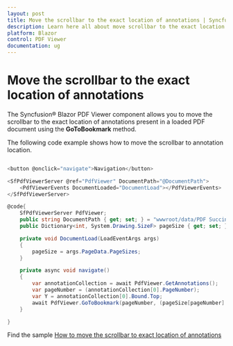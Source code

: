 ```yaml
---
layout: post
title: Move the scrollbar to the exact location of annotations | Syncfusion
description: Learn here all about move scrollbar to the exact location of annotations in Syncfusion Blazor PDF Viewer component and more.
platform: Blazor
control: PDF Viewer
documentation: ug
---
```


# Move the scrollbar to the exact location of annotations

The Syncfusion&reg; Blazor PDF Viewer component allows you to move the scrollbar to the exact location of annotations present in a loaded PDF document using the **GoToBookmark** method.

The following code example shows how to move the scrollbar to annotation location.

```csharp

<button @onclick="navigate">Navigation</button>

<SfPdfViewerServer @ref="PdfViewer" DocumentPath="@DocumentPath">
    <PdfViewerEvents DocumentLoaded="DocumentLoad"></PdfViewerEvents>
</SfPdfViewerServer>

@code{
    SfPdfViewerServer PdfViewer;
    public string DocumentPath { get; set; } = "wwwroot/data/PDF Succinctly.pdf";
    public Dictionary<int, System.Drawing.SizeF> pageSize { get; set; }

    private void DocumentLoad(LoadEventArgs args)
    {
        pageSize = args.PageData.PageSizes;
    }

    private async void navigate()
    {
        var annotationCollection = await PdfViewer.GetAnnotations();
        var pageNumber = (annotationCollection[0].PageNumber);
        var Y = annotationCollection[0].Bound.Top;
        await PdfViewer.GoToBookmark(pageNumber, (pageSize[pageNumber].Height - Y));
    }

}

```

Find the sample [How to move the scrollbar to exact location of annotations](https://www.syncfusion.com/downloads/support/directtrac/general/ze/TestApp-1621872311)